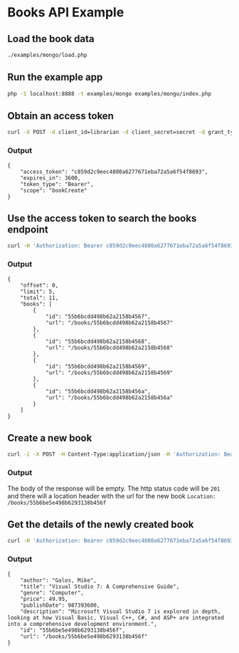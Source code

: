 # Books API Example

## Load the book data
```sh
./examples/mongo/load.php
```

## Run the example app
```sh
php -S localhost:8888 -t examples/mongo examples/mongo/index.php
```

## Obtain an access token
```sh
curl -X POST -d client_id=librarian -d client_secret=secret -d grant_type=client_credentials http://localhost:8888/token
```
### Output
```
{
    "access_token": "c859d2c9eec4800a6277671eba72a5a6f54f8693",
    "expires_in": 3600,
    "token_type": "Bearer",
    "scope": "bookCreate"
}
```

## Use the access token to search the books endpoint
```sh
curl -H 'Authorization: Bearer c859d2c9eec4800a6277671eba72a5a6f54f8693' http://localhost:8888/books
```

### Output
```
{
    "offset": 0,
    "limit": 5,
    "total": 11,
    "books": [
        {
            "id": "55b6bcdd498b62a2158b4567",
            "url": "/books/55b6bcdd498b62a2158b4567"
        },
        {
            "id": "55b6bcdd498b62a2158b4568",
            "url": "/books/55b6bcdd498b62a2158b4568"
        },
        {
            "id": "55b6bcdd498b62a2158b4569",
            "url": "/books/55b6bcdd498b62a2158b4569"
        },
        {
            "id": "55b6bcdd498b62a2158b456a",
            "url": "/books/55b6bcdd498b62a2158b456a"
        }
    ]
}
```

## Create a new book
```sh
curl -i -X POST -H Content-Type:application/json -H 'Authorization: Bearer c859d2c9eec4800a6277671eba72a5a6f54f8693' -d @examples/mongo/create.json http://localhost:8888/books
```

### Output

The body of the response will be empty.  The http status code will be `201` and there will a location header with the url for the new book `Location: /books/55b6be5e498b6293138b456f`

## Get the details of the newly created book

```sh
curl -H 'Authorization: Bearer c859d2c9eec4800a6277671eba72a5a6f54f8693' http://localhost:8888/books/55b6be5e498b6293138b456f
```

### Output
```
{
    "author": "Galos, Mike",
    "title": "Visual Studio 7: A Comprehensive Guide",
    "genre": "Computer",
    "price": 49.95,
    "publishDate": 987393600,
    "description": "Microsoft Visual Studio 7 is explored in depth, looking at how Visual Basic, Visual C++, C#, and ASP+ are integrated into a comprehensive development environment.",
    "id": "55b6be5e498b6293138b456f",
    "url": "/books/55b6be5e498b6293138b456f"
}
```

